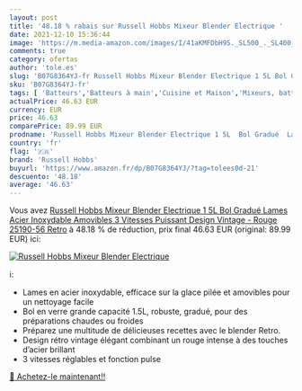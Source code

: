 ```yaml
---
layout: post
title: '48.18 % rabais sur Russell Hobbs Mixeur Blender Electrique '
date: 2021-12-10 15:36:44
image: 'https://m.media-amazon.com/images/I/41aKMFDbH9S._SL500_._SL400_.jpg'
comments: true
category: ofertas
author: 'tole.es'
slug: 'B07G8364YJ-fr Russell Hobbs Mixeur Blender Electrique 1 5L Bol Gradué...'
sku: 'B07G8364YJ-fr'
tags: [ 'Batteurs','Batteurs à main','Cuisine et Maison','Mixeurs, batteurs et robots multifonctions','Petit électroménager','russell hobbs', ]
actualPrice: 46.63 EUR
currency: EUR
price: 46.63
comparePrice: 89.99 EUR
prodname: 'Russell Hobbs Mixeur Blender Electrique 1 5L  Bol Gradué  Lames Acier Inoxydable Amovibles  3 Vitesses  Puissant  Design Vintage - Rouge 25190-56 Retro'
country: 'fr'
flag: '🇫🇷'
brand: 'Russell Hobbs'
buyurl: 'https://www.amazon.fr/dp/B07G8364YJ/?tag=tolees0d-21'
descuento: '48.18'
average: '46.63'
---
```


Vous avez [Russell Hobbs Mixeur Blender Electrique 1 5L  Bol Gradué  Lames Acier Inoxydable Amovibles  3 Vitesses  Puissant  Design Vintage - Rouge 25190-56 Retro](https://www.amazon.fr/dp/B07G8364YJ/?tag=tolees0d-21)  à  48.18 % de réduction, prix final  46.63 EUR (original: 89.99 EUR) ici:

[![Russell Hobbs Mixeur Blender Electrique ](https://m.media-amazon.com/images/I/41aKMFDbH9S._SL500_._SL400_.jpg)](https://www.amazon.fr/dp/B07G8364YJ/?tag=tolees0d-21)

ℹ️:

- Lames en acier inoxydable, efficace sur la glace pilée et amovibles pour un nettoyage facile
- Bol en verre grande capacité 1.5L, robuste, gradué, pour des préparations chaudes ou froides
- Préparez une multitude de délicieuses recettes avec le blender Retro.
- Design rétro vintage élégant combinant un rouge intense à des touches d’acier brillant
- 3 vitesses réglables et fonction pulse

[🛒 Achetez-le maintenant!!](https://www.amazon.fr/dp/B07G8364YJ/?tag=tolees0d-21)
